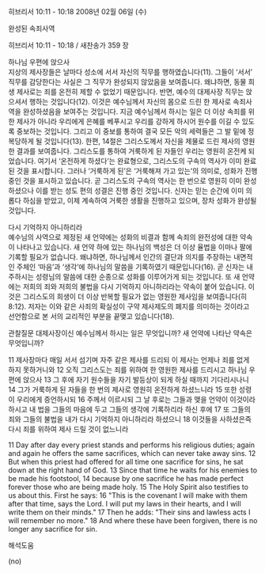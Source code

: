 히브리서 10:11 - 10:18 
2008년 02월 06일 (수)

완성된 속죄사역



히브리서 10:11 - 10:18 / 새찬송가 359 장


하나님 우편에 앉으사  
지상의 제사장들은 날마다 성소에 서서 자신의 직무를 행하였습니다(11). 그들이 ‘서서’ 직무를 감당한다는 사실은 그 직무가 완성되지 않았음을 보여줍니다. 왜냐하면, 동물 희생 제사로는 죄를 온전히 제할 수 없었기 때문입니다. 반면, 예수의 대제사장 직무는 앉으셔서 행하는 것입니다(12). 이것은 예수님께서 자신의 몸으로 드린 한 제사로 속죄사역을 완성하셨음을 보여주는 것입니다. 지금 예수님께서 하시는 일은 더 이상 속죄를 위한 제사가 아니라 우리에게 은혜를 베푸시고 우리를 강하게 하시어 원수를 이길 수 있도록 중보하는 것입니다. 그리고 이 중보를 통하여 결국 모든 악의 세력들은 그 발 밑에 정복당하게 될 것입니다(13). 한편, 14절은 그리스도께서 자신을 제물로 드린 제사의 영원한 결과를 보여줍니다. 그리스도를 통하여 거룩하게 된 자들인 우리는 영원히 온전케 되었습니다. 여기서 ‘온전하게 하셨다’는 완료형으로, 그리스도의 구속의 역사가 이미 완료된 것을 표시합니다. 그러나 ‘거룩하게 된’은 ‘거룩해져 가고 있는’의 의미로, 성화가 진행 중인 것을 표시하고 있습니다. 곧 그리스도의 구속의 역사는 한 번으로 영원히 이미 완성하셨으나 이를 받는 성도 편의 성결은 진행 중인 것입니다. 신자는 믿는 순간에 이미 의롭다 하심을 받았고, 이제 계속하여 거룩한 생활을 진행하고 있으며, 장차 성화가 완성될 것입니다.   

다시 기억하지 아니하리라  
예수님의 사역으로 제정된 새 언약에는 성화의 비결과 함께 속죄의 완전성에 대한 약속이 나타나고 있습니다. 새 언약 하에 있는 하나님의 백성은 더 이상 율법을 이마나 팔에 기록할 필요가 없습니다. 왜냐하면, 하나님께서 인간의 결단과 의지를 주장하는 내면적인 주체인 ‘마음’과 ‘생각’에 하나님의 말씀을 기록하였기 때문입니다(16). 곧 신자는 내주하시는 성령님의 말씀에 대한 순종으로 성화를 이루어가게 되는 것입니다. 또 새 언약에는 저희의 죄와 저희의 불법을 다시 기억하지 아니하리라는 약속이 붙어 있습니다. 이것은 그리스도의 희생이 더 이상 반복할 필요가 없는 영원한 제사임을 보여줍니다(히 8:12). 저자는 이와 같은 사죄의 확실성이 구약 제사제도의 폐지를 의미하는 것이라고 선언함으로 본 서의 교리적인 부분을 끝맺고 있습니다(18). 

관찰질문
대제사장이신 예수님께서 하시는 일은 무엇입니까? 
새 언약에 나타난 약속은 무엇입니까? 

11 제사장마다 매일 서서 섬기며 자주 같은 제사를 드리되 이 제사는 언제나 죄를 없게 하지 못하거니와 12 오직 그리스도는 죄를 위하여 한 영원한 제사를 드리시고 하나님 우편에 앉으사 13 그 후에 자기 원수들을 자기 발등상이 되게 하실 때까지 기다리시나니 14 그가 거룩하게 된 자들을 한 번의 제사로 영원히 온전하게 하셨느니라 15 또한 성령이 우리에게 증언하시되 16 주께서 이르시되 그 날 후로는 그들과 맺을 언약이 이것이라 하시고 내 법을 그들의 마음에 두고 그들의 생각에 기록하리라 하신 후에 17 또 그들의 죄와 그들의 불법을 내가 다시 기억하지 아니하리라 하셨으니 18 이것들을 사하셨은즉 다시 죄를 위하여 제사 드릴 것이 없느니라  

11 Day after day every priest stands and performs his religious duties; again and again he offers the same sacrifices, which can never take away sins. 12 But when this priest had offered for all time one sacrifice for sins, he sat down at the right hand of God. 13 Since that time he waits for his enemies to be made his footstool, 14 because by one sacrifice he has made perfect forever those who are being made holy. 15 The Holy Spirit also testifies to us about this. First he says: 16 "This is the covenant I will make with them after that time, says the Lord. I will put my laws in their hearts, and I will write them on their minds." 17 Then he adds: "Their sins and lawless acts I will remember no more." 18 And where these have been forgiven, there is no longer any sacrifice for sin.

해석도움





(no)